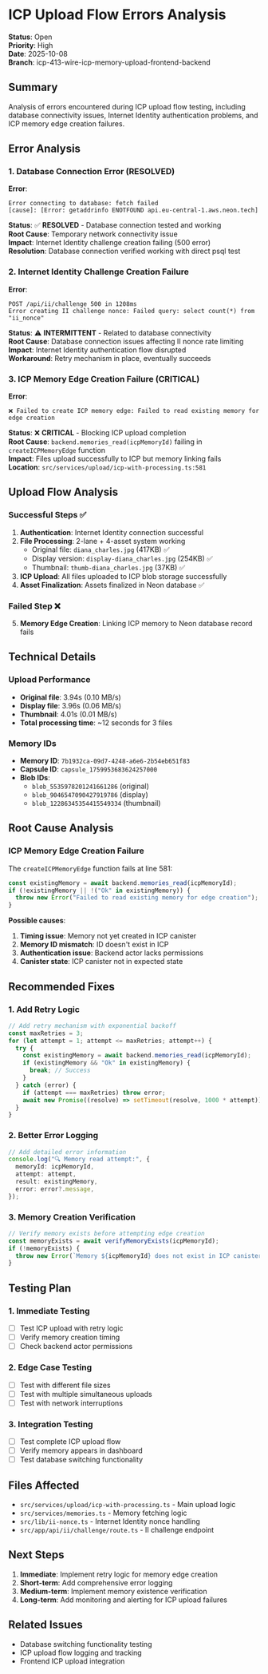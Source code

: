 # ICP Upload Flow Errors Analysis

**Status**: Open  
**Priority**: High  
**Date**: 2025-10-08  
**Branch**: icp-413-wire-icp-memory-upload-frontend-backend

## Summary

Analysis of errors encountered during ICP upload flow testing, including database connectivity issues, Internet Identity authentication problems, and ICP memory edge creation failures.

## Error Analysis

### 1. Database Connection Error (RESOLVED)

**Error**:

```
Error connecting to database: fetch failed
[cause]: [Error: getaddrinfo ENOTFOUND api.eu-central-1.aws.neon.tech]
```

**Status**: ✅ **RESOLVED** - Database connection tested and working  
**Root Cause**: Temporary network connectivity issue  
**Impact**: Internet Identity challenge creation failing (500 error)  
**Resolution**: Database connection verified working with direct psql test

### 2. Internet Identity Challenge Creation Failure

**Error**:

```
POST /api/ii/challenge 500 in 1208ms
Error creating II challenge nonce: Failed query: select count(*) from "ii_nonce"
```

**Status**: ⚠️ **INTERMITTENT** - Related to database connectivity  
**Root Cause**: Database connection issues affecting II nonce rate limiting  
**Impact**: Internet Identity authentication flow disrupted  
**Workaround**: Retry mechanism in place, eventually succeeds

### 3. ICP Memory Edge Creation Failure (CRITICAL)

**Error**:

```
❌ Failed to create ICP memory edge: Failed to read existing memory for edge creation
```

**Status**: ❌ **CRITICAL** - Blocking ICP upload completion  
**Root Cause**: `backend.memories_read(icpMemoryId)` failing in `createICPMemoryEdge` function  
**Impact**: Files upload successfully to ICP but memory linking fails  
**Location**: `src/services/upload/icp-with-processing.ts:581`

## Upload Flow Analysis

### Successful Steps ✅

1. **Authentication**: Internet Identity connection successful
2. **File Processing**: 2-lane + 4-asset system working
   - Original file: `diana_charles.jpg` (417KB) ✅
   - Display version: `display-diana_charles.jpg` (254KB) ✅
   - Thumbnail: `thumb-diana_charles.jpg` (37KB) ✅
3. **ICP Upload**: All files uploaded to ICP blob storage successfully
4. **Asset Finalization**: Assets finalized in Neon database ✅

### Failed Step ❌

5. **Memory Edge Creation**: Linking ICP memory to Neon database record fails

## Technical Details

### Upload Performance

- **Original file**: 3.94s (0.10 MB/s)
- **Display file**: 3.96s (0.06 MB/s)
- **Thumbnail**: 4.01s (0.01 MB/s)
- **Total processing time**: ~12 seconds for 3 files

### Memory IDs

- **Memory ID**: `7b1932ca-09d7-4248-a6e6-2b54eb651f83`
- **Capsule ID**: `capsule_1759953683624257000`
- **Blob IDs**:
  - `blob_5535978201241661286` (original)
  - `blob_9046547090427919786` (display)
  - `blob_12286345354415549334` (thumbnail)

## Root Cause Analysis

### ICP Memory Edge Creation Failure

The `createICPMemoryEdge` function fails at line 581:

```typescript
const existingMemory = await backend.memories_read(icpMemoryId);
if (!existingMemory || !("Ok" in existingMemory)) {
  throw new Error("Failed to read existing memory for edge creation");
}
```

**Possible causes**:

1. **Timing issue**: Memory not yet created in ICP canister
2. **Memory ID mismatch**: ID doesn't exist in ICP
3. **Authentication issue**: Backend actor lacks permissions
4. **Canister state**: ICP canister not in expected state

## Recommended Fixes

### 1. Add Retry Logic

```typescript
// Add retry mechanism with exponential backoff
const maxRetries = 3;
for (let attempt = 1; attempt <= maxRetries; attempt++) {
  try {
    const existingMemory = await backend.memories_read(icpMemoryId);
    if (existingMemory && "Ok" in existingMemory) {
      break; // Success
    }
  } catch (error) {
    if (attempt === maxRetries) throw error;
    await new Promise((resolve) => setTimeout(resolve, 1000 * attempt));
  }
}
```

### 2. Better Error Logging

```typescript
// Add detailed error information
console.log("🔍 Memory read attempt:", {
  memoryId: icpMemoryId,
  attempt: attempt,
  result: existingMemory,
  error: error?.message,
});
```

### 3. Memory Creation Verification

```typescript
// Verify memory exists before attempting edge creation
const memoryExists = await verifyMemoryExists(icpMemoryId);
if (!memoryExists) {
  throw new Error(`Memory ${icpMemoryId} does not exist in ICP canister`);
}
```

## Testing Plan

### 1. Immediate Testing

- [ ] Test ICP upload with retry logic
- [ ] Verify memory creation timing
- [ ] Check backend actor permissions

### 2. Edge Case Testing

- [ ] Test with different file sizes
- [ ] Test with multiple simultaneous uploads
- [ ] Test with network interruptions

### 3. Integration Testing

- [ ] Test complete ICP upload flow
- [ ] Verify memory appears in dashboard
- [ ] Test database switching functionality

## Files Affected

- `src/services/upload/icp-with-processing.ts` - Main upload logic
- `src/services/memories.ts` - Memory fetching logic
- `src/lib/ii-nonce.ts` - Internet Identity nonce handling
- `src/app/api/ii/challenge/route.ts` - II challenge endpoint

## Next Steps

1. **Immediate**: Implement retry logic for memory edge creation
2. **Short-term**: Add comprehensive error logging
3. **Medium-term**: Implement memory existence verification
4. **Long-term**: Add monitoring and alerting for ICP upload failures

## Related Issues

- Database switching functionality testing
- ICP upload flow logging and tracking
- Frontend ICP upload integration
